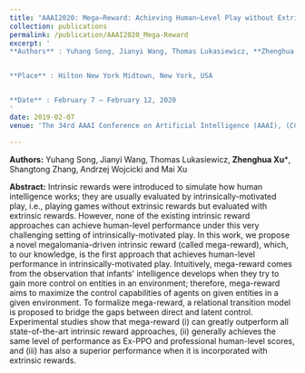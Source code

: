 ```yaml
---
title: "AAAI2020: Mega−Reward: Achieving Human−Level Play without Extrinsic Rewards"
collection: publications
permalink: /publication/AAAI2020_Mega-Reward
excerpt: '
**Authors** : Yuhang Song‚ Jianyi Wang‚ Thomas Lukasiewicz‚ **Zhenghua Xu***‚ Shangtong Zhang‚ Andrzej Wojcicki and Mai Xu


**Place** : Hilton New York Midtown, New York, USA


**Date** : February 7 – February 12, 2020
'
date: 2019-02-07
venue: 'The 34rd AAAI Conference on Artificial Intelligence (AAAI), (CCF Rank A, Acceptance rate: 20.6%)'

---
```

**Authors:** Yuhang Song‚ Jianyi Wang‚ Thomas Lukasiewicz‚ **Zhenghua Xu***‚ Shangtong Zhang‚ Andrzej Wojcicki and Mai Xu

**Abstract:** Intrinsic rewards were introduced to simulate how human intelligence works; they are usually evaluated by intrinsically-motivated play, i.e., playing games without extrinsic rewards but evaluated with extrinsic rewards. However, none of the existing intrinsic reward approaches can achieve human-level performance under this very challenging setting of intrinsically-motivated play. In this work, we propose a novel megalomania-driven intrinsic reward (called mega-reward), which, to our knowledge, is the first approach that achieves human-level performance in intrinsically-motivated play. Intuitively, mega-reward comes from the observation that infants' intelligence develops when they try to gain more control on entities in an environment; therefore, mega-reward aims to maximize the control capabilities of agents on given entities in a given environment. To formalize mega-reward, a relational transition model is proposed to bridge the gaps between direct and latent control. Experimental studies show that mega-reward (i) can greatly outperform all state-of-the-art intrinsic reward approaches, (ii) generally achieves the same level of performance as Ex-PPO and professional human-level scores, and (iii) has also a superior performance when it is incorporated with extrinsic rewards.
